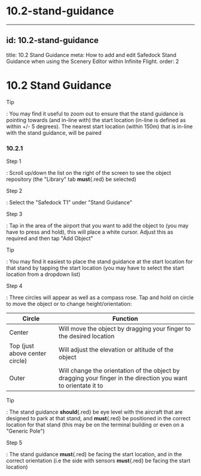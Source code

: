 # 10.2-stand-guidance

---

## id: 10.2-stand-guidance
title: 10.2 Stand Guidance
meta: How to add and edit Safedock Stand Guidance when using the Scenery Editor within Infinite Flight.
order: 2

# 10.2 Stand Guidance

Tip

: You may find it useful to zoom out to ensure that the stand guidance is pointing towards (and in-line with) the start location (in-line is defined as within +/- 5 degrees). The nearest start location (within 150m) that is in-line with the stand guidance, will be paired

### 10.2.1

Step 1

: Scroll up/down the list on the right of the screen to see the object repository (the "Library" tab **must**{.red} be selected)

Step 2

: Select the "Safedock T1" under "Stand Guidance"

Step 3

: Tap in the area of the airport that you want to add the object to (you may have to press and hold), this will place a white cursor. Adjust this as required and then tap "Add Object"

Tip

: You may find it easiest to place the stand guidance at the start location for that stand by tapping the start location (you may have to select the start location from a dropdown list)

Step 4

: Three circles will appear as well as a compass rose. Tap and hold on circle to move the object or to change height/orientation:

| **Circle**                     | **Function**                                                                                                   |
| ------------------------------ | -------------------------------------------------------------------------------------------------------------- |
| Center                         | Will move the object by dragging your finger to the desired location                                           |
| Top (just above center circle) | Will adjust the elevation or altitude of the object                                                            |
| Outer                          | Will change the orientation of the object by dragging your finger in the direction you want to orientate it to |

Tip

: The stand guidance **should**{.red} be eye level with the aircraft that are designed to park at that stand, and **must**{.red} be positioned in the correct location for that stand (this may be on the terminal building or even on a "Generic Pole")

Step 5

: The stand guidance **must**{.red} be facing the start location, and in the correct orientation (i.e the side with sensors **must**{.red} be facing the start location)

